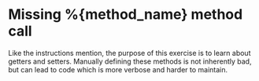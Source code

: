 # Missing %{method_name} method call

Like the instructions mention, the purpose of this exercise is to learn about getters and setters.
Manually defining these methods is not inherently bad, but can lead to code which is more verbose and harder to maintain.
